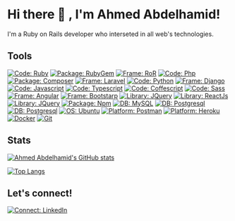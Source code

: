 # Hi there 👋 , I'm Ahmed Abdelhamid!

I'm a Ruby on Rails developer who interseted in all web's technologies.

## Tools

[![Code: Ruby](https://img.shields.io/badge/Code-Ruby-red?&logo=ruby&logoColor=red)](https://www.ruby-lang.org/en/) [![Package: RubyGem](https://img.shields.io/badge/Package-RubyGem-red?&logo=rubygems)](https://rubygems.org/) [![Frame: RoR](https://img.shields.io/badge/Frame-RoR-red?&logo=ruby-on-rails&logoColor=red)](https://rubyonrails.org/) [![Code: Php](https://img.shields.io/badge/Code-Php-purple?&logo=php&logoColor=purple)](https://www.php.net/) [![Package: Composer](https://img.shields.io/badge/Package-Composer-black?&logo=composer)](https://getcomposer.org/) [![Frame: Laravel](https://img.shields.io/badge/Frame-Laravel-red?&logo=laravel)](https://laravel.com/) [![Code: Python](https://img.shields.io/badge/Code-Python-blue?&logo=python)](https://www.python.org/) [![Frame: Django](https://img.shields.io/badge/Frame-Django-green?&logo=django&logoColor=green)](https://www.djangoproject.com/)
[![Code: Javascript](https://img.shields.io/badge/Code-Javascript-yellow?&logo=javascript&logoColor=yellow)]() [![Code: Typescript](https://img.shields.io/badge/Code-Typescript-blue?&logo=typescript)](https://www.typescriptlang.org/) [![Code: Coffescript](https://img.shields.io/badge/Code-Coffeescript-brown?&logo=coffeescript&logoColor=brown)](https://coffeescript.org/) [![Code: Sass](https://img.shields.io/badge/Code-Sass-pink?&logo=sass)](https://sass-lang.com/) 
[![Frame: Angular](https://img.shields.io/badge/Frame-Angular-red?&logo=angular&logoColor=red)](https://angular.io/) [![Frame: Bootstarp](https://img.shields.io/badge/Frame-Bootstarp-violet?&logo=bootstrap&logoColor=violet)](https://getbootstrap.com/) [![Library: JQuery](https://img.shields.io/badge/Library-JQuery-blue?&logo=jquery&logoColor=blue)](https://jquery.com/) [![Library: ReactJs](https://img.shields.io/badge/Library-ReactJs-blue?&logo=react)](https://reactjs.org/) [![Library: JQuery](https://img.shields.io/badge/Library-JQuery-blue?&logo=jquery&logoColor=blue)](https://jquery.com/) [![Package: Npm](https://img.shields.io/badge/Package-Npm-red?&logo=npm&logoColor=red)](https://www.npmjs.com/) 
[![DB: MySQL](https://img.shields.io/badge/DB-MySQL-blue?&logo=mysql)](https://www.mysql.com/) [![DB: Postgresql](https://img.shields.io/badge/DB-Postgresql-blue?&logo=postgresql)](https://www.postgresql.org/) [![DB: Postgresql](https://img.shields.io/badge/DB-Redis-red?&logo=redis)](https://redis.io/) 
[![OS: Ubuntu](https://img.shields.io/badge/Os-Ubuntu-orange?&logo=ubuntu)](https://ubuntu.com/)  [![Platform: Postman](https://img.shields.io/badge/Platform-Postman-orange?&logo=postman)](https://www.postman.com/) [![Platform: Heroku](https://img.shields.io/badge/Platform-heroku-violet?&logo=heroku&logoColor=violet)](https://www.heroku.com/) [![Docker](https://img.shields.io/badge/Docker-grey?&logo=docker)](https://www.docker.com/) [![Git](https://img.shields.io/badge/Git-grey?&logo=git)](https://git-scm.com/)

## Stats

[![Ahmed Abdelhamid's GitHub stats](https://github-readme-stats.vercel.app/api?username=ahmedhamid13&show_icons=true&theme=dark)]()

[![Top Langs](https://github-readme-stats.vercel.app/api/top-langs/?username=ahmedhamid13&show_icons=true&theme=dark&hide=html,css,blade&layout=compact)]()

## Let's connect!

[![Connect: LinkedIn](https://img.shields.io/badge/Ahmed_Abdelhamid-30302f?style=flat&logo=linkedin&logoColor=blue)](https://www.linkedin.com/in/ahmed-abdelhamd/)

<!--
**ahmedhamid13/ahmedhamid13** is a ✨ _special_ ✨ repository because its `README.md` (this file) appears on your GitHub profile.

Here are some ideas to get you started:

- 🔭 I’m currently working on ...
- 🌱 I’m currently learning ...
- 👯 I’m looking to collaborate on ...
- 🤔 I’m looking for help with ...
- 💬 Ask me about ...
- 📫 How to reach me: ...
- 😄 Pronouns: ...
- ⚡ Fun fact: ...
-->
